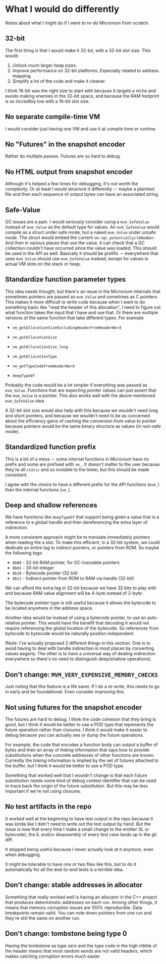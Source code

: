 # What I would do differently

Notes about what I might do if I were to re-do Microvium from scratch.

## 32-bit

The first thing is that I would make it 32-bit, with a 32-bit slot size. This would:

1. Unlock much larger heap sizes.
2. Improve performance on 32-bit platforms. Especially related to address mapping.
3. Simplify a lot of the code and make it cleaner.

I think 16-bit was the right size to start with because it targets a niche and avoids making enemies in the 32-bit space, and because the RAM footprint is so incredibly low with a 16-bit slot size.

## No separate compile-time VM

I would consider just having one VM and use it at compile time or runtime.

## No "Futures" in the snapshot encoder

Rather do multiple passes. Futures are so hard to debug.

## No HTML output from snapshot encoder

Although it's helped a few times for debugging, it's not worth the complexity. Or at least I would structure it differently -- maybe a plaintext file and then each sequence of output bytes can have an associated string.

## Safe-Value

GC issues are a pain. I would seriously consider using a `mvm_SafeValue` instead of `mvm_Value` as the default type for values. An `mvm_SafeValue` would compile as a struct under safe mode, but a naked `mvm_Value` under unsafe mode. The struct would embed the current `vm->gc_potentialCycleNumber`. And then in various places that use the value, it can check that a GC collection couldn't have occurred since the value was loaded. This should be used in the API as well. Basically it should be prolific -- everywhere that uses `mvm_Value` should use `mvm_SafeValue` instead, except for values in actual VM slots on the stack or heap.

## Standardize function parameter types

This idea needs thought, but there's an issue in the Microvium internals that sometimes pointers are passed as `mvm_Value` and sometimes as C pointers. This makes it more difficult to write code because when I want to do something basic like "read the header of this allocation", I need to figure out what function takes the input that I have and use that. Or there are multiple versions of the same function that take different types. For example

- `vm_getAllocationSizeExcludingHeaderFromHeaderWord`
- `vm_getAllocationSize`
- `vm_getAllocationSize_long`

- `vm_getAllocationType`
- `vm_getTypeCodeFromHeaderWord`
- `deepTypeOf`

Probably the code would be a lot simpler if everything was passed as `mvm_Value`. Functions that are expecting pointer values can just assert that the `mvm_Value` is a pointer. This also works well with the above-mentioned `mvm_SafeValue` idea.

A 32-bit slot size would also help with this because we wouldn't need long and short pointers, and because we wouldn't need to be as concerned about the efficiency gains of caching the conversion from value to pointer because pointers would be the same binary structure as values (in non-safe mode).

## Standardized function prefix

This is a bit of a mess -- some internal functions in Microvium have no prefix and some are prefixed with `vm_`. It doesn't matter to the user because they're all `static` and so invisible to the linker, but this should be made consistent.

I agree with the choice to have a different prefix for the API functions (`mvm_`) than the internal functions (`vm_`).

## Deep and shallow references

We have functions like `deepTypeOf` that support being given a value that is a reference to a global handle and then dereferencing the extra layer of indirection.

A more consistent approach might be to translate immediately pointers when reading the a slot. To make this efficient, in a 32-bit system, we could dedicate an entire tag to indirect pointers, or pointers from ROM. So maybe the following tags:

- `0b00` - 32-bit RAM pointer, for GC-traceable pointers
- `0b01` - 30-bit integer
- `0b10` - Bytecode pointer (32-bit)
- `0b11` - Indirect pointer from ROM to RAM via handle (32-bit)

We can afford the extra tag in 32-bit because we have 32 bits to play with and because RAM value alignment will be 4-byte instead of 2-byte.

The bytecode pointer type is still useful because it allows the bytecode to be located anywhere in the address space.

Another idea would be instead of using a bytecode pointer, to use an auto-relative pointer. This would have the benefit that decoding it would not require referencing the global location of the bytecode. So references from bytecode to bytecode would be naturally position independent.

(Note: I've actually proposed 2 different things in this section. One is to avoid having to deal with handle indirection in most places by converting values eagerly. The other is to have a universal way of dealing indirection everywhere so there's no need to distinguish deep/shallow operations).

## Don't change: `MVM_VERY_EXPENSIVE_MEMORY_CHECKS`

Just noting that this feature is a life saver. If I do a re-write, this needs to go in early and be foundational. Even consider improving this.

## Not using futures for the snapshot encoder

The futures are hard to debug. I think the code cohesion that they bring is good, but I think it would be better to use a POD type that represents the future operation rather than closures. I think it would make it easier to debug because you can actually see or dump the future operations.

For example, the code that encodes a function body can output a buffer of bytes and then an array of linking information that says how to provide substitutions when the concrete addresses of other functions are known. Currently the linking information is implied by the set of futures attached to the buffer, but I think it would be better to use a POD type.

Something that worked well that I wouldn't change is that each future substitution needs some kind of debug context identifier that can be used to trace back the origin of the future substitution. But this may be less important if we're not using closures.

## No test artifacts in the repo

It worked well at the beginning to have test output in the repo because it was kinda like I didn't need to write out the test output by hand. But the issue is now that every time I make a small change to the emitter (IL or bytecode), the IL and/or disassembly of every test case lands up in the git diff.

It stopped being useful because I never actually look at it anymore, even when debugging.

It might be tolerable to have one or two files like this, but to do it automatically for all the end-to-end tests is a terrible idea.

## Don't change: stable addresses in allocator

Something that really worked well is having an allocator in the C++ project that produces deterministic addresses on each run. Among other things, it means that memory corruption issues are 100% reproducible. Data breakpoints remain valid. You can note down pointers from one run and they're still the same on another run.

## Don't change: tombstone being type 0

Having the tombstone as type zero and the type code in the high nibble of the header means that most random words are not valid headers, which makes catching corruption errors much easier.